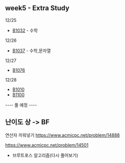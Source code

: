 ## week5 - Extra Study

12/25
- [B1032](B1032.java) - 수학

12/26
- [B1037](B1037.java) - 수학,문자열

12/27
- [B1076](B1076.java) 

12/28
- [B1010](B1010.java)
- [B1100](B1100.java)

---- 풀 예정 ----
## 난이도 상 -> BF

연산자 끼워넣기
https://www.acmicpc.net/problem/14888


https://www.acmicpc.net/problem/14501
- 브루트포스 알고리즘(다시 풀어보기)